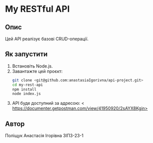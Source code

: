 # My RESTful API

## Опис
Цей API реалізує базові CRUD-операції.

## Як запустити
1. Встановіть Node.js.
2. Завантажте цей проєкт:
   ```bash
   git clone <git@github.com:anastasiaIgorivna/api-project.git>
   cd my-rest-api
   npm install
   node index.js
3. API буде доступний за адресою: < https://documenter.getpostman.com/view/41950920/2sAYX8Kgin> 

 ## Автор
Поліщук Анастасія Ігорівна 
ЗІПЗ-23-1